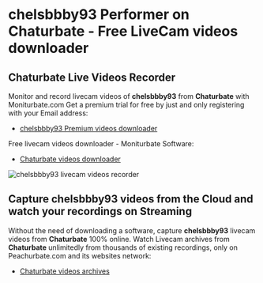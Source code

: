 # chelsbbby93 Performer on Chaturbate - Free LiveCam videos downloader

## Chaturbate Live Videos Recorder

Monitor and record livecam videos of **chelsbbby93** from **Chaturbate** with Moniturbate.com
Get a premium trial for free by just and only registering with your Email address:
* [chelsbbby93 Premium videos downloader](https://moniturbate.com/request-demo-licence-key.html)

Free livecam videos downloader - Moniturbate Software:
* [Chaturbate videos downloader](https://moniturbate.com/moniturbate-download-software.html)

![chelsbbby93 livecam videos recorder](https://peachurnet.com/templates/moniturbate-software.png)


## Capture chelsbbby93 videos from the Cloud and watch your recordings on Streaming

Without the need of downloading a software, capture **chelsbbby93** livecam videos from **Chaturbate** 100% online.
Watch Livecam archives from **Chaturbate** unlimitedly from thousands of existing recordings, only on Peachurbate.com and its websites network:
* [Chaturbate videos archives](https://peachurnet.com/)